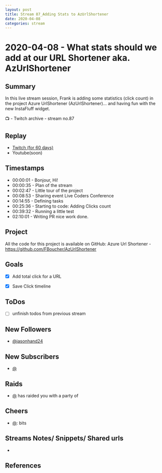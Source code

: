 ```yaml
---
layout: post
title: Stream 87_Adding Stats to AzUrlShortener
date: 2020-04-08
categories: stream
---
```



# 2020-04-08 - What stats should we add at our URL Shortener aka. AzUrlShortener

## Summary

In this live stream session, Frank is adding some statistics (click count) in the project Azure UrlShortener (AzUrlShortener)... and having fun with the new InstaFluff widget.

📺 - Twitch archive - stream no.87

## Replay


- [Twitch (for 60 days)](https://www.twitch.tv/videos/)
- Youtube(soon)


## Timestamps


- 00:00:01 - Bonjour, Hi!
- 00:00:35 - Plan of the stream
- 00:02:47 - Little tour of the project
- 00:08:53 - Sharing event Live Coders Conference
- 00:14:55 - Defining tasks
- 00:25:36 - Starting to code: Adding Clicks count
- 00:39:32 - Running a little test
- 02:10:01 - Writing PR nice work done.


Project
-------

All the code for this project is available on GitHub: Azure Url Shortener - https://github.com/FBoucher/AzUrlShortener



Goals
-----

- [X] Add total click for a URL
- [X] Save Click timeline



ToDos
-----
- [ ] unfinish todos from previous stream


New Followers
-------------

- [@jasonhand24](https://www.twitch.tv/jasonhand24)


New Subscribers
---------------

- [@](https://www.twitch.tv/)


Raids
------

- [@](https://www.twitch.tv/) has raided you with a party of 



Cheers
------

- [@](https://www.twitch.tv/):  bits



Streams Notes/ Snippets/ Shared urls
-----------------------------------

- 


References
----------

